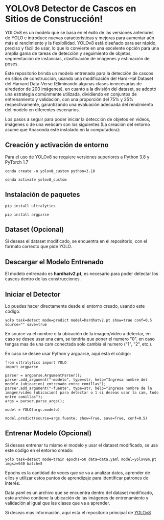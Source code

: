 # YOLOv8 Detector de Cascos en Sitios de Construcción!

YOLOv8 es un modelo que se basa en el éxito de las versiones anteriores de YOLO e introduce nuevas características y mejoras para aumentar aún más el rendimiento y la flexibilidad. YOLOv8 está diseñado para ser rápido, preciso y fácil de usar, lo que lo convierte en una excelente opción para una amplia gama de tareas de detección y seguimiento de objetos, segmentación de instancias, clasificación de imágenes y estimación de poses.

Este repositorio brinda un modelo entrenado para la detección de cascos en sitios de construcción, usando una modificación del Hard-Hat Dataset del Harvard Data-Verse (Eliminando algunas clases innecesarias de alrededor de 200 imágenes), en cuanto a la división del dataset, se adoptó una estrategia comúnmente utilizada, dividiendo en conjuntos de entrenamiento y validación, con una proporción del 75% y 25% respectivamente, garantizando una evaluación adecuada del rendimiento del modelo en diferentes escenarios.

Los pasos a seguir para poder iniciar la detección de objetos en videos, imágenes o de una webcam son los siguientes (La creación del entorno asume que Anaconda esté instalado en la computadora):


## Creación y activación de entorno

Para el uso de YOLOv8 se requiere versiones superiores a Python 3.8 y PyTorch 1.7
```
conda create -n yolov8_custom python=3.10
```
```
conda activate yolov8_custom
```

## Instalación de paquetes

```
pip install ultralytics
```
```
pip install argparse
```
## Dataset (Opcional)

Si deseas el dataset modificado, se encuentra en el repositorio, con el formato correcto que pide YOLO.



## Descargar el Modelo Entrenado

El modelo entrenado es **hardhatv2.pt**, es necesario para poder detectar los cascos dentro de las construcciones.

## Iniciar el Detector

Lo puedes hacer directamente desde el entorno creado, usando este código:
```
yolo task=detect mode=predict model=hardhatv2.pt show=true conf=0.5 source="" save=true
```
En source va el nombre o la ubicación de la imagen/video a detectar, en caso se desee usar una cam, se tendría que poner el numero "0", en caso tengas mas de una cam conectada solo cambia el numero ("1", "2", etc.).

En caso se desee usar Python y argparse, aquí esta el código:
```
from ultralytics import YOLO
import argparse

parser = argparse.ArgumentParser();
parser.add_argument("-modelo", type=str, help="Ingresa nombre del modelo (ubicacion) entrenado entre comillas");
parser.add_argument("-fuente", type=str, help="Ingresa nombre de la imagen/video (ubicacion) para detectar o 1 si deseas usar la cam, todo entre comillas");
args = parser.parse_args();

model = YOLO(args.modelo)

model.predict(source=args.fuente, show=True, save=True, conf=0.5)
```

## Entrenar Modelo (Opcional)

Si deseas entrenar tu mismo el modelo y usar el dataset modificado, se usa este código en el entorno creado:
```
yolo task=detect mode=train epochs=50 data=data.yaml model=yolov8m.pt imgsz=640 batch=8
```
Epochs es la cantidad de veces que se va a analizar datos, aprender de ellos y utilizar estos puntos de aprendizaje para identificar patrones de interés.

Data.yaml es un archivo que se encuentra dentro del dataset modificado, este archivo contiene la ubicación de las imágenes de entrenamiento y validación al igual que las clases que va a aprender.

Si deseas mas información, aquí esta el repositorio principal de [YOLOv8](https://github.com/ultralytics/ultralytics)
